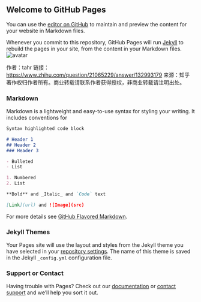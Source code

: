 ## Welcome to GitHub Pages

You can use the [editor on GitHub](https://github.com/amber6hua/amber/edit/master/README.md) to maintain and preview the content for your website in Markdown files.

Whenever you commit to this repository, GitHub Pages will run [Jekyll](https://jekyllrb.com/) to rebuild the pages in your site, from the content in your Markdown files.
![avatar](https://timgsa.baidu.com/timg?image&quality=80&size=b9999_10000&sec=1517301624800&di=1f8851af59f3d7c06b6e73e469e023ff&imgtype=0&src=http%3A%2F%2Fimg4.duitang.com%2Fuploads%2Fitem%2F201608%2F17%2F20160817115342_aeYLS.jpeg)

作者：tahr
链接：https://www.zhihu.com/question/21065229/answer/132993179
来源：知乎
著作权归作者所有。商业转载请联系作者获得授权，非商业转载请注明出处。

### Markdown

Markdown is a lightweight and easy-to-use syntax for styling your writing. It includes conventions for

```markdown
Syntax highlighted code block

# Header 1
## Header 2
### Header 3

- Bulleted
- List

1. Numbered
2. List

**Bold** and _Italic_ and `Code` text

[Link](url) and ![Image](src)
```

For more details see [GitHub Flavored Markdown](https://guides.github.com/features/mastering-markdown/).

### Jekyll Themes

Your Pages site will use the layout and styles from the Jekyll theme you have selected in your [repository settings](https://github.com/amber6hua/amber/settings). The name of this theme is saved in the Jekyll `_config.yml` configuration file.

### Support or Contact

Having trouble with Pages? Check out our [documentation](https://help.github.com/categories/github-pages-basics/) or [contact support](https://github.com/contact) and we’ll help you sort it out.
